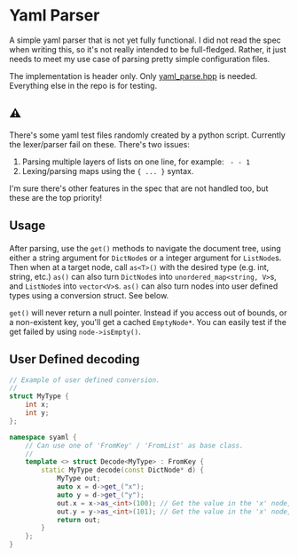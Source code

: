 # Yaml Parser
A simple yaml parser that is not yet fully functional. I did not read the spec when writing this, so it's not really intended to be full-fledged. Rather, it just needs to meet my use case of parsing pretty simple configuration files.

The implementation is header only. Only [yaml_parse.hpp](./yaml_parse.hpp) is needed. Everything else in the repo is for testing.

## :warning:
There's some yaml test files randomly created by a python script. Currently the lexer/parser fail on these. There's two issues:
   1) Parsing multiple layers of lists on one line, for example: ` - - 1`
   2) Lexing/parsing maps using the `{ ... }` syntax.

I'm sure there's other features in the spec that are not handled too, but these are the top priority!

## Usage
####
After parsing, use the `get()` methods to navigate the document tree, using either a string argument for `DictNode`s or a integer argument for `ListNode`s. Then when at a target node, call `as<T>()` with the desired type (e.g. int, string, etc.)
`as()` can also turn `DictNode`s into `unordered_map<string, V>`s, and `ListNode`s into `vector<V>`s.
`as()` can also turn nodes into user defined types using a conversion struct. See below.

`get()` will never return a null pointer. Instead if you access out of bounds, or a non-existent key, you'll get a cached `EmptyNode*`. You can easily test if the get failed by using `node->isEmpty()`.

## User Defined decoding
```cpp
// Example of user defined conversion.
//
struct MyType {
	int x;
	int y;
};

namespace syaml {
	// Can use one of 'FromKey' / 'FromList' as base class.
	//
	template <> struct Decode<MyType> : FromKey {
		static MyType decode(const DictNode* d) {
			MyType out;
			auto x = d->get_("x");
			auto y = d->get_("y");
			out.x = x->as_<int>(100); // Get the value in the 'x' node, or the default of 100
			out.y = y->as_<int>(101); // Get the value in the 'x' node, or the default of 101
			return out;
		}
	};
}
```
